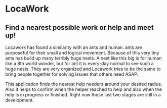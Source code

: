 # LocaWork
## Find a nearest possible work or help and meet up!
Locawork has found a similarity with an ants and human.
ants are purposeful for their small and logical movement.
Because of this very tiny ants has build up many terribly huge nests.
A nest like this big is for human like a 8th world wonder,
but for ant it is every-day normal to see such a huge nests.
They are very organized and Locawork tries to be the same to bring
people together for solving issues that others need ASAP.

This application finds the nearest help needers
around your desired radius.
Also it helps to confirm when the helper reached to help and also
when the help is in progress or finished. Right now these last two stages are
still in a development.





